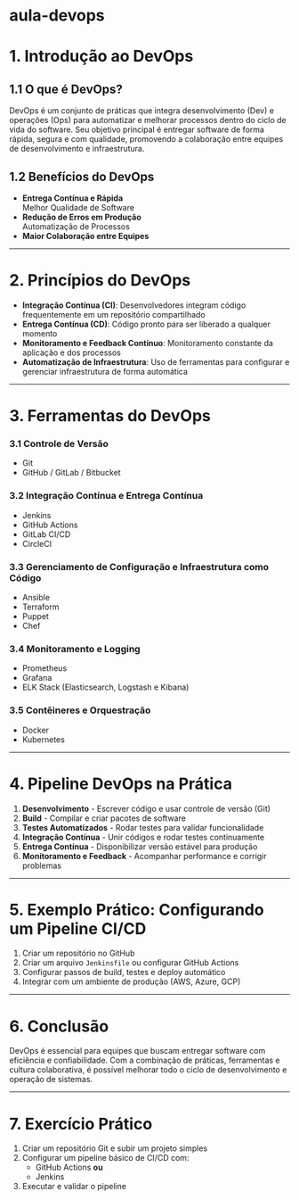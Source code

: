 # aula-devops

# 1. Introdução ao DevOps

## 1.1 O que é DevOps?
DevOps é um conjunto de práticas que integra desenvolvimento (Dev) e operações (Ops) para automatizar e melhorar processos dentro do ciclo de vida do software. Seu objetivo principal é entregar software de forma rápida, segura e com qualidade, promovendo a colaboração entre equipes de desenvolvimento e infraestrutura.

## 1.2 Benefícios do DevOps
- **Entrega Contínua e Rápida**  
  Melhor Qualidade de Software  
- **Redução de Erros em Produção**  
  Automatização de Processos  
- **Maior Colaboração entre Equipes**

---

# 2. Princípios do DevOps
- **Integração Contínua (CI)**: Desenvolvedores integram código frequentemente em um repositório compartilhado
- **Entrega Contínua (CD)**: Código pronto para ser liberado a qualquer momento
- **Monitoramento e Feedback Contínuo**: Monitoramento constante da aplicação e dos processos
- **Automatização de Infraestrutura**: Uso de ferramentas para configurar e gerenciar infraestrutura de forma automática

---

# 3. Ferramentas do DevOps

### 3.1 Controle de Versão
- Git
- GitHub / GitLab / Bitbucket

### 3.2 Integração Contínua e Entrega Contínua
- Jenkins
- GitHub Actions
- GitLab CI/CD
- CircleCI

### 3.3 Gerenciamento de Configuração e Infraestrutura como Código
- Ansible
- Terraform
- Puppet
- Chef

### 3.4 Monitoramento e Logging
- Prometheus
- Grafana
- ELK Stack (Elasticsearch, Logstash e Kibana)

### 3.5 Contêineres e Orquestração
- Docker
- Kubernetes

---

# 4. Pipeline DevOps na Prática
1. **Desenvolvimento** - Escrever código e usar controle de versão (Git)  
2. **Build** - Compilar e criar pacotes de software  
3. **Testes Automatizados** - Rodar testes para validar funcionalidade  
4. **Integração Contínua** - Unir códigos e rodar testes continuamente  
5. **Entrega Contínua** - Disponibilizar versão estável para produção  
6. **Monitoramento e Feedback** - Acompanhar performance e corrigir problemas  

---

# 5. Exemplo Prático: Configurando um Pipeline CI/CD
1. Criar um repositório no GitHub
2. Criar um arquivo `Jenkinsfile` ou configurar GitHub Actions
3. Configurar passos de build, testes e deploy automático
4. Integrar com um ambiente de produção (AWS, Azure, GCP)

---

# 6. Conclusão
DevOps é essencial para equipes que buscam entregar software com eficiência e confiabilidade. Com a combinação de práticas, ferramentas e cultura colaborativa, é possível melhorar todo o ciclo de desenvolvimento e operação de sistemas.

---

# 7. Exercício Prático
1. Criar um repositório Git e subir um projeto simples
2. Configurar um pipeline básico de CI/CD com:
   - GitHub Actions **ou**
   - Jenkins
3. Executar e validar o pipeline

